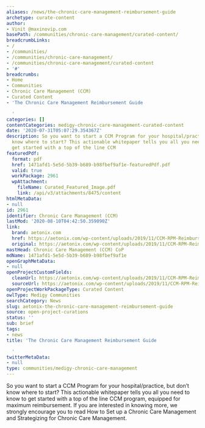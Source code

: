 ```yaml
---
aliases: /news/the-chronic-care-management-reimbursement-guide
archetype: curate-content
author:
- Vinit @maxinovip.com
basePath: /communities/chronic-care-management/curated-content/
breadcrumbLinks:
- /
- /communities/
- /communities/chronic-care-management/
- /communities/chronic-care-management/curated-content
- '#'
breadcrumbs:
- Home
- Communities
- Chronic Care Management (CCM)
- Curated Content
- 'The Chronic Care Management Reimbursement Guide

  '
categories: []
contentCategories: medigy-chronic-care-management-curated-content
date: '2020-07-31T05:07:29.354367Z'
description: So you want to start a CCM Program for your hospital/practice, but don’t
  know where to start? This actionable whitepaper tells you all you need to know to
  get started with a top of the line CCM
featuredPdf:
  format: pdf
  href: 1471afd1-5e5d-5b39-b689-b98fbef9af1e-featuredPdf.pdf
  valid: true
  workPackage: 2961
  wpAttachment:
    fileName: Curated_Featured_Image.pdf
    link: /api/v3/attachments/8475/content
htmlMetaData:
- null
id: 2961
identifier: Chronic Care Management (CCM)
lastMod: '2020-08-10T04:42:50.359090Z'
link:
  brand: aetonix.com
  href: https://aetonix.com/wp-content/uploads/2019/11/CCM-RPM-Reimbursement-Guide.pdf
  original: https://aetonix.com/wp-content/uploads/2019/11/CCM-RPM-Reimbursement-Guide.pdf
mastHead: Chronic Care Management (CCM) CoP
mdName: 1471afd1-5e5d-5b39-b689-b98fbef9af1e
openGraphMetaData:
- null
openProjectCustomFields:
  cleanUrl: https://aetonix.com/wp-content/uploads/2019/11/CCM-RPM-Reimbursement-Guide.pdf
  sourceUrl: https://aetonix.com/wp-content/uploads/2019/11/CCM-RPM-Reimbursement-Guide.pdf
openProjectWorkPackageType: Curated Content
owlType: Medigy Communities
searchCategory: News
slug: aetonix-the-chronic-care-management-reimbursement-guide
source: open-project-curations
status: ''
sub: brief
tags:
- news
title: 'The Chronic Care Management Reimbursement Guide

  '
twitterMetaData:
- null
type: communities/medigy-chronic-care-management
---
```


So you want to start a CCM Program for your hospital/practice, but don’t know where to start? This actionable whitepaper tells you all you need to know to get started with a top of the line CCM program, equipped for maximum reimbursement. If you are interested in knowing more, we strongly encourage you to read How to Set up a Chronic Care Management and Strategizing for Chronic Care Management.